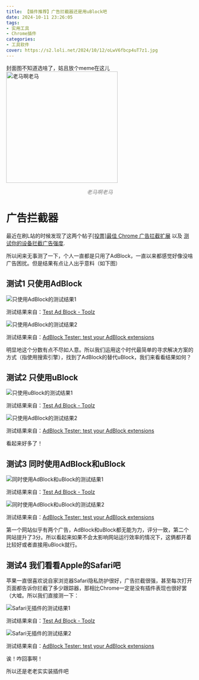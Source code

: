 ```yaml
---
title: 【插件推荐】广告拦截器还是用uBlock吧
date: 2024-10-11 23:26:05
tags:
- 实用工具
- Chrome插件
categories: 
- 工具软件
cover: https://s2.loli.net/2024/10/12/oLwV6fbcp4uT7z1.jpg
---
```

封面图不知道选啥了，姑且放个meme在这儿
<img src = "https://s2.loli.net/2024/10/12/oLwV6fbcp4uT7z1.jpg" alt = "老马啊老马" width = "300px">
<div style="text-align: center; font-style: italic; color: gray;">老马啊老马</div>

# 广告拦截器

最近在刷L站的时候发现了这两个帖子[[投票]最佳 Chrome 广告拦截扩展](https://linux.do/t/topic/223815) 以及 [测试你的设备拦截广告强度](https://linux.do/t/topic/99106).

所以闲来无事测了一下，个人一直都是只用了AdBlock，一直以来都感觉好像没啥广告困扰。但是结果有点让人出乎意料（如下图）

## 测试1 只使用AdBlock
<img src = "https://s2.loli.net/2024/10/11/CwV9fLp8D5qsZXE.png" alt = "只使用AdBlock的测试结果1">

测试结果来自：[Test Ad Block - Toolz](https://d3ward.github.io/toolz/adblock.html)

<img src = "https://s2.loli.net/2024/10/11/4armYWy8A9FX6Hx.png" alt = "只使用AdBlock的测试结果2">

测试结果来自：[AdBlock Tester: test your AdBlock extensions](https://adblock-tester.com/)

明显地这个分数有点不尽如人意。所以我们运用这个时代最简单的寻求解决方案的方式（指使用搜索引擎），找到了AdBlock的替代uBlock，我们来看看结果如何？

## 测试2 只使用uBlock
<img src = "https://s2.loli.net/2024/10/11/iRhvUnwOMasHBr7.png" alt = "只使用uBlock的测试结果1">

测试结果来自：[Test Ad Block - Toolz](https://d3ward.github.io/toolz/adblock.html)

<img src = "https://s2.loli.net/2024/10/11/USpsiqf8xCZ7bEI.png" alt = "只使用AdBlock的测试结果2">

测试结果来自：[AdBlock Tester: test your AdBlock extensions](https://adblock-tester.com/)

看起来好多了！

## 测试3 同时使用AdBlock和uBlock


<img src = "https://s2.loli.net/2024/10/11/qgOBncKEyHziZlI.png" alt = "同时使用AdBlock和uBlock的测试结果1">

测试结果来自：[Test Ad Block - Toolz](https://d3ward.github.io/toolz/adblock.html)

<img src = "https://s2.loli.net/2024/10/11/v6csi3DLGBxRUN7.png" alt = "同时使用AdBlock和uBlock的测试结果2">

测试结果来自：[AdBlock Tester: test your AdBlock extensions](https://adblock-tester.com/)

第一个网站似乎有两个广告，AdBlock和uBlock都无能为力，评分一致，第二个网站提升了3分。所以看起来如果不会太影响网站运行效率的情况下，这俩都开着比较好或者直接用uBlock就行。

## 测试4 我们看看Apple的Safari吧
苹果一直很喜欢说自家浏览器Safari隐私防护很好，广告拦截很强，甚至每次打开页面都告诉你拦截了多少跟踪器，那相比Chrome一定是没有插件表现也很好罢（大嘘。所以我们直接测一下：

<img src = "https://s2.loli.net/2024/10/12/ZPSV7BrL1MAlEDw.png" alt = "Safari无插件的测试结果1">

测试结果来自：[Test Ad Block - Toolz](https://d3ward.github.io/toolz/adblock.html)

<img src = "https://s2.loli.net/2024/10/12/qeKU5IcGLd6RBu1.png" alt = "Safari无插件的测试结果2">

测试结果来自：[AdBlock Tester: test your AdBlock extensions](https://adblock-tester.com/)

诶！咋回事啊！

所以还是老老实实装插件吧

